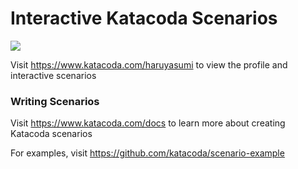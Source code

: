 # Interactive Katacoda Scenarios

[![](http://shields.katacoda.com/katacoda/haruyasumi/count.svg)](https://www.katacoda.com/haruyasumi "Get your profile on Katacoda.com")

Visit https://www.katacoda.com/haruyasumi to view the profile and interactive scenarios

### Writing Scenarios
Visit https://www.katacoda.com/docs to learn more about creating Katacoda scenarios

For examples, visit https://github.com/katacoda/scenario-example
